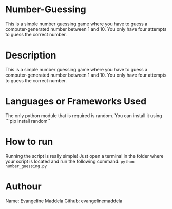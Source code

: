 # Number-Guessing
This is a simple number guessing game where you have to guess a computer-generated number between 1 and 10. You only have four attempts to guess the correct number.

# Description
This is a simple number guessing game where you have to guess a computer-generated number between 1 and 10. You only have four attempts to guess the correct number.

# Languages or Frameworks Used
The only python module that is required is random.
You can install it using ```pip install random``

# How to run
Running the script is really simple! Just open a terminal in the folder where your script is located and run the following command:
```python number_guessing.py```

# Authour
Name: Evangeline Maddela
Github: evangelinemaddela
